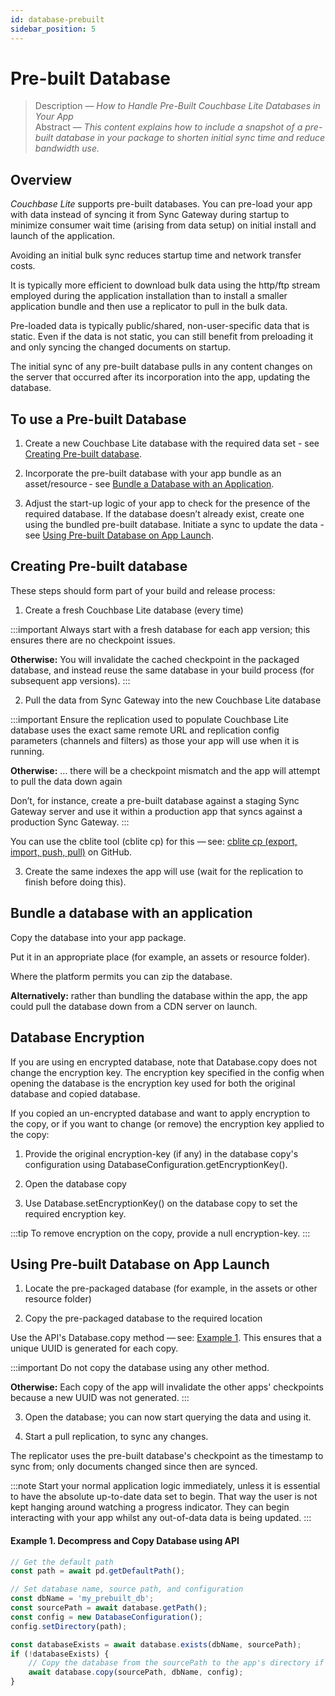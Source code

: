 ```yaml
---
id: database-prebuilt 
sidebar_position: 5
---
```


# Pre-built Database 

> Description — _How to Handle Pre-Built Couchbase Lite Databases in Your App_  
> Abstract — _This content explains how to include a snapshot of a pre-built database in your package to shorten initial sync time and reduce bandwidth use._

## Overview

*Couchbase Lite* supports pre-built databases. You can pre-load your app with data instead of syncing it from Sync Gateway during startup to minimize consumer wait time (arising from data setup) on initial install and launch of the application.

Avoiding an initial bulk sync reduces startup time and network transfer costs.

It is typically more efficient to download bulk data using the http/ftp stream employed during the application installation than to install a smaller application bundle and then use a replicator to pull in the bulk data.

Pre-loaded data is typically public/shared, non-user-specific data that is static. Even if the data is not static, you can still benefit from preloading it and only syncing the changed documents on startup.

The initial sync of any pre-built database pulls in any content changes on the server that occurred after its incorporation into the app, updating the database.

## To use a Pre-built Database

1. Create a new Couchbase Lite database with the required data set - see [Creating Pre-built database](#creating-pre-built-database).

2. Incorporate the pre-built database with your app bundle as an asset/resource - see [Bundle a Database with an Application](#bundle-a-database-with-an-application).

3. Adjust the start-up logic of your app to check for the presence of the required database. If the database doesn’t already exist, create one using the bundled pre-built database. Initiate a sync to update the data - see [Using Pre-built Database on App Launch](#using-pre-built-database-on-app-launch).

## Creating Pre-built database

These steps should form part of your build and release process:

1. Create a fresh Couchbase Lite database (every time)

:::important
Always start with a fresh database for each app version; this ensures there are no checkpoint issues.

**Otherwise:** You will invalidate the cached checkpoint in the packaged database, and instead reuse the same database in your build process (for subsequent app versions).
:::

2. Pull the data from Sync Gateway into the new Couchbase Lite database

:::important
Ensure the replication used to populate Couchbase Lite database uses the exact same remote URL and replication config parameters (channels and filters) as those your app will use when it is running.

**Otherwise:** …​ there will be a checkpoint mismatch and the app will attempt to pull the data down again

Don’t, for instance, create a pre-built database against a staging Sync Gateway server and use it within a production app that syncs against a production Sync Gateway.
:::

You can use the cblite tool (cblite cp) for this — see: [cblite cp (export, import, push, pull)](https://github.com/couchbaselabs/couchbase-mobile-tools/blob/master/Documentation.md#cp-aka-export-import-push-pull) on GitHub.


3. Create the same indexes the app will use (wait for the replication to finish before doing this).

## Bundle a database with an application

Copy the database into your app package.

Put it in an appropriate place (for example, an assets or resource folder).

Where the platform permits you can zip the database.

**Alternatively:**​ rather than bundling the database within the app, the app could pull the database down from a CDN server on launch.

## Database Encryption

If you are using en encrypted database, note that Database.copy does not change the encryption key. The encryption key specified in the config when opening the database is the encryption key used for both the original database and copied database.

If you copied an un-encrypted database and want to apply encryption to the copy, or if you want to change (or remove) the encryption key applied to the copy:

1. Provide the original encryption-key (if any) in the database copy's configuration using DatabaseConfiguration.getEncryptionKey().

2. Open the database copy

3. Use Database.setEncryptionKey() on the database copy to set the required encryption key.

:::tip
To remove encryption on the copy, provide a null encryption-key.
:::

## Using Pre-built Database on App Launch

1. Locate the pre-packaged database (for example, in the assets or other resource folder)

2. Copy the pre-packaged database to the required location

Use the API's Database.copy method — see: [Example 1](#example-1-decompress-and-copy-database-using-api). This ensures that a unique UUID is generated for each copy.

:::important
Do not copy the database using any other method.

**Otherwise:** Each copy of the app will invalidate the other apps' checkpoints because a new UUID was not generated.
:::

3. Open the database; you can now start querying the data and using it.

4. Start a pull replication, to sync any changes.

The replicator uses the pre-built database's checkpoint as the timestamp to sync from; only documents changed since then are synced.

:::note
Start your normal application logic immediately, unless it is essential to have the absolute up-to-date data set to begin. That way the user is not kept hanging around watching a progress indicator. They can begin interacting with your app whilst any out-of-data data is being updated.
:::

#### Example 1. Decompress and Copy Database using API

```typescript
// Get the default path 
const path = await pd.getDefaultPath();

// Set database name, source path, and configuration
const dbName = 'my_prebuilt_db';
const sourcePath = await database.getPath();
const config = new DatabaseConfiguration();
config.setDirectory(path);

const databaseExists = await database.exists(dbName, sourcePath);
if (!databaseExists) {
    // Copy the database from the sourcePath to the app's directory if it doesn't already exist
    await database.copy(sourcePath, dbName, config);
}
```


